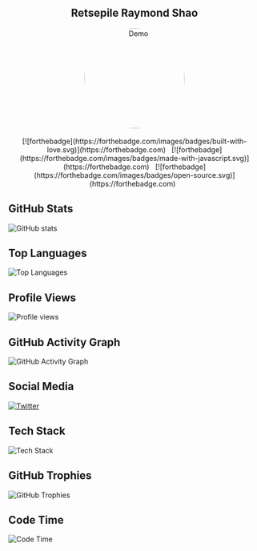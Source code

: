 <h2 align="center">
  Retsepile Raymond Shao<br/>
</h2>
<div align="center">
  <img alt="Demo" src="https://storage.googleapis.com/nala-6d763.appspot.com/1705770359123_1705770333918.jpg"  width="200" style="border-radius:50%;" />
</div>
<br/>
<center>
[![forthebadge](https://forthebadge.com/images/badges/built-with-love.svg)](https://forthebadge.com) &nbsp;
[![forthebadge](https://forthebadge.com/images/badges/made-with-javascript.svg)](https://forthebadge.com) &nbsp;
[![forthebadge](https://forthebadge.com/images/badges/open-source.svg)](https://forthebadge.com) &nbsp;
</center>

## GitHub Stats

![GitHub stats](https://github-readme-stats.vercel.app/api?username=ragmer09toske&show_icons=true&count_private=true&hide=issues,contribs)

## Top Languages

![Top Languages](https://github-readme-stats.vercel.app/api/top-langs/?username=ragmer09toske&layout=compact)

## Profile Views

![Profile views](https://gpvc.arturio.dev/ragmer09toske)

## GitHub Activity Graph

![GitHub Activity Graph](https://activity-graph.herokuapp.com/graph?username=ragmer09toske)

## Social Media

[![Twitter](https://img.shields.io/twitter/follow/YourTwitterHandle?style=social)](https://twitter.com/YourTwitterHandle)

## Tech Stack

![Tech Stack](https://img.shields.io/badge/Tech-Stack-123456?style=for-the-badge)

## GitHub Trophies

![GitHub Trophies](https://github-profile-trophy.vercel.app/?username=ragmer09toske)

## Code Time

<!-- Replace the WakaTime badge URL with your own -->
![Code Time](https://wakatime.com/badge/github/ragmer09toske/Your-Repo.svg)
